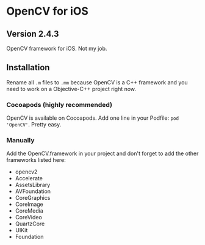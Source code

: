 # OpenCV for iOS

## Version 2.4.3

OpenCV framework for iOS. Not my job.

## Installation

Rename all `.m` files to `.mm` because OpenCV is a C++ framework and you need to work on a Objective-C++ project right now.

### Cocoapods (highly recommended)

OpenCV is available on Cocoapods. Add one line in your Podfile: `pod 'OpenCV'`. Pretty easy.

### Manually 

Add the OpenCV.framework in your project and don't forget to add the other frameworks listed here:

- opencv2
- Accelerate
- AssetsLibrary
- AVFoundation
- CoreGraphics
- CoreImage
- CoreMedia
- CoreVideo
- QuartzCore
- UIKit
- Foundation
